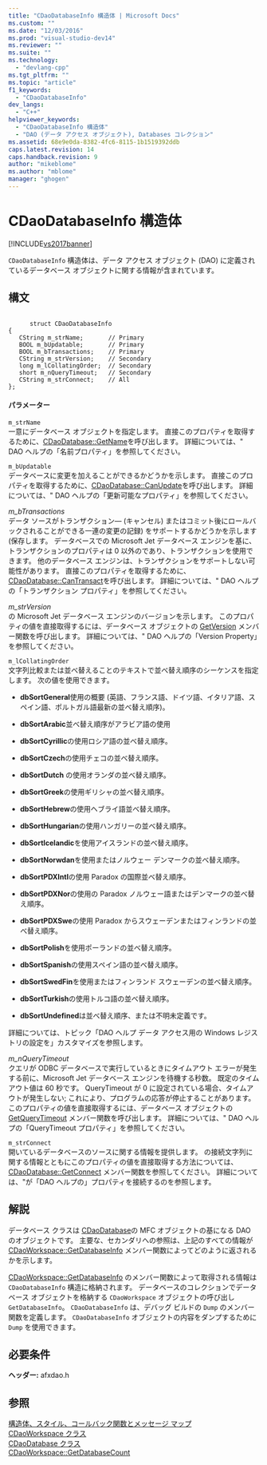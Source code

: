 ```yaml
---
title: "CDaoDatabaseInfo 構造体 | Microsoft Docs"
ms.custom: ""
ms.date: "12/03/2016"
ms.prod: "visual-studio-dev14"
ms.reviewer: ""
ms.suite: ""
ms.technology: 
  - "devlang-cpp"
ms.tgt_pltfrm: ""
ms.topic: "article"
f1_keywords: 
  - "CDaoDatabaseInfo"
dev_langs: 
  - "C++"
helpviewer_keywords: 
  - "CDaoDatabaseInfo 構造体"
  - "DAO (データ アクセス オブジェクト), Databases コレクション"
ms.assetid: 68e9e0da-8382-4fc6-8115-1b1519392ddb
caps.latest.revision: 14
caps.handback.revision: 9
author: "mikeblome"
ms.author: "mblome"
manager: "ghogen"
---
```

# CDaoDatabaseInfo 構造体
[!INCLUDE[vs2017banner](../../assembler/inline/includes/vs2017banner.md)]

`CDaoDatabaseInfo` 構造体は、データ アクセス オブジェクト \(DAO\) に定義されているデータベース オブジェクトに関する情報が含まれています。  
  
## 構文  
  
```  
  
      struct CDaoDatabaseInfo  
{  
   CString m_strName;       // Primary  
   BOOL m_bUpdatable;       // Primary  
   BOOL m_bTransactions;    // Primary  
   CString m_strVersion;    // Secondary  
   long m_lCollatingOrder;  // Secondary  
   short m_nQueryTimeout;   // Secondary  
   CString m_strConnect;    // All  
};  
```  
  
#### パラメーター  
 `m_strName`  
 一意にデータベース オブジェクトを指定します。  直接このプロパティを取得するために、[CDaoDatabase::GetName](../Topic/CDaoDatabase::GetName.md)を呼び出します。  詳細については、" DAO ヘルプの「名前プロパティ」を参照してください。  
  
 `m_bUpdatable`  
 データベースに変更を加えることができるかどうかを示します。  直接このプロパティを取得するために、[CDaoDatabase::CanUpdate](../Topic/CDaoDatabase::CanUpdate.md)を呼び出します。  詳細については、" DAO ヘルプの「更新可能なプロパティ」を参照してください。  
  
 *m\_bTransactions*  
 データ ソースがトランザクション— \(キャンセル\) またはコミット後にロールバックされることができる一連の変更の記録\) をサポートするかどうかを示します \(保存します。  データベースでの Microsoft Jet データベース エンジンを基に、トランザクションのプロパティは 0 以外のであり、トランザクションを使用できます。  他のデータベース エンジンは、トランザクションをサポートしない可能性があります。  直接このプロパティを取得するために、[CDaoDatabase::CanTransact](../Topic/CDaoDatabase::CanTransact.md)を呼び出します。  詳細については、" DAO ヘルプの「トランザクション プロパティ」を参照してください。  
  
 *m\_strVersion*  
 の Microsoft Jet データベース エンジンのバージョンを示します。  このプロパティの値を直接取得するには、データベース オブジェクトの [GetVersion](../Topic/CDaoDatabase::GetVersion.md) メンバー関数を呼び出します。  詳細については、" DAO ヘルプの「Version Property」を参照してください。  
  
 `m_lCollatingOrder`  
 文字列比較または並べ替えることのテキストで並べ替え順序のシーケンスを指定します。  次の値を使用できます。  
  
-   **dbSortGeneral**使用の概要 \(英語、フランス語、ドイツ語、イタリア語、スペイン語、ポルトガル語最新の並べ替え順序\)。  
  
-   **dbSortArabic**並べ替え順序がアラビア語の使用  
  
-   **dbSortCyrillic**の使用ロシア語の並べ替え順序。  
  
-   **dbSortCzech**の使用チェコの並べ替え順序。  
  
-   **dbSortDutch** の使用オランダの並べ替え順序。  
  
-   **dbSortGreek**の使用ギリシャの並べ替え順序。  
  
-   **dbSortHebrew**の使用ヘブライ語並べ替え順序。  
  
-   **dbSortHungarian**の使用ハンガリーの並べ替え順序。  
  
-   **dbSortIcelandic**を使用アイスランドの並べ替え順序。  
  
-   **dbSortNorwdan**を使用またはノルウェー デンマークの並べ替え順序。  
  
-   **dbSortPDXIntl**の使用 Paradox の国際並べ替え順序。  
  
-   **dbSortPDXNor**の使用の Paradox ノルウェー語またはデンマークの並べ替え順序。  
  
-   **dbSortPDXSwe**の使用 Paradox からスウェーデンまたはフィンランドの並べ替え順序。  
  
-   **dbSortPolish**を使用ポーランドの並べ替え順序。  
  
-   **dbSortSpanish**の使用スペイン語の並べ替え順序。  
  
-   **dbSortSwedFin**を使用またはフィンランド スウェーデンの並べ替え順序。  
  
-   **dbSortTurkish**の使用トルコ語の並べ替え順序。  
  
-   **dbSortUndefined**は並べ替え順序、または不明未定義です。  
  
 詳細については、トピック「DAO ヘルプ データ アクセス用の Windows レジストリの設定を」カスタマイズを参照します。  
  
 *m\_nQueryTimeout*  
 クエリが ODBC データベースで実行しているときにタイムアウト エラーが発生する前に、Microsoft Jet データベース エンジンを待機する秒数。  既定のタイムアウト値は 60 秒です。  QueryTimeout が 0 に設定されている場合、タイムアウトが発生しない; これにより、プログラムの応答が停止することがあります。  このプロパティの値を直接取得するには、データベース オブジェクトの [GetQueryTimeout](../Topic/CDaoDatabase::GetQueryTimeout.md) メンバー関数を呼び出します。  詳細については、" DAO ヘルプの「QueryTimeout プロパティ」を参照してください。  
  
 `m_strConnect`  
 開いているデータベースのソースに関する情報を提供します。  の接続文字列に関する情報とともにこのプロパティの値を直接取得する方法については、[CDaoDatabase::GetConnect](../Topic/CDaoDatabase::GetConnect.md) メンバー関数を参照してください。  詳細については、"が「DAO ヘルプの」プロパティを接続するのを参照します。  
  
## 解説  
 データベース クラスは [CDaoDatabase](../../mfc/reference/cdaodatabase-class.md)の MFC オブジェクトの基になる DAO のオブジェクトです。  主要な、セカンダリへの参照は、上記のすべての情報が [CDaoWorkspace::GetDatabaseInfo](../Topic/CDaoWorkspace::GetDatabaseInfo.md) メンバー関数によってどのように返されるかを示します。  
  
 [CDaoWorkspace::GetDatabaseInfo](../Topic/CDaoWorkspace::GetDatabaseInfo.md) のメンバー関数によって取得される情報は `CDaoDatabaseInfo` 構造に格納されます。  データベースのコレクションでデータベース オブジェクトを格納する `CDaoWorkspace` オブジェクトの呼び出し `GetDatabaseInfo`。  `CDaoDatabaseInfo` は、デバッグ ビルドの `Dump` のメンバー関数を定義します。  `CDaoDatabaseInfo` オブジェクトの内容をダンプするために `Dump` を使用できます。  
  
## 必要条件  
 **ヘッダー:** afxdao.h  
  
## 参照  
 [構造体、スタイル、コールバック関数とメッセージ マップ](../../mfc/reference/structures-styles-callbacks-and-message-maps.md)   
 [CDaoWorkspace クラス](../../mfc/reference/cdaoworkspace-class.md)   
 [CDaoDatabase クラス](../../mfc/reference/cdaodatabase-class.md)   
 [CDaoWorkspace::GetDatabaseCount](../Topic/CDaoWorkspace::GetDatabaseCount.md)